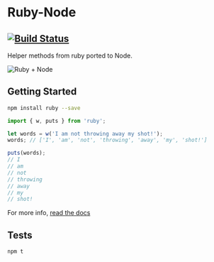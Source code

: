 # Ruby-Node
[![Build Status](https://travis-ci.org/crookedneighbor/ruby-node.svg?branch=master)](https://travis-ci.org/crookedneighbor/ruby-node)
---

Helper methods from ruby ported to Node.

![Ruby + Node](https://raw.githubusercontent.com/crookedneighbor/ruby-node/master/docs/assets/images/logos.png)

## Getting Started

```bash
npm install ruby --save
```

```js
import { w, puts } from 'ruby';

let words = w('I am not throwing away my shot!');
words; // ['I', 'am', 'not', 'throwing', 'away', 'my', 'shot!']

puts(words);
// I
// am
// not
// throwing
// away
// my
// shot!
```

For more info, [read the docs](http://crookedneighbor.github.io/ruby-node/)

## Tests

```bash
npm t
```
